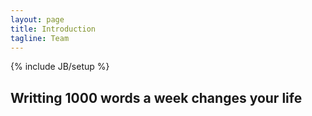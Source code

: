 ```yaml
---
layout: page
title: Introduction
tagline: Team
---
```

{% include JB/setup %}

## Writting 1000 words a week changes your life
